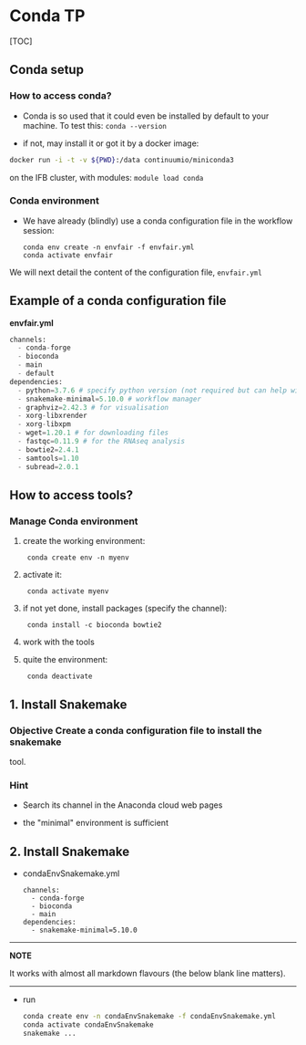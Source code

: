 

# Conda TP

[TOC]

## Conda setup
### How to access conda?

* Conda is so used that it could even be installed by default to your
    machine. To test this: `conda --version`

* if not, may install it or got it by a docker image:

```bash
docker run -i -t -v ${PWD}:/data continuumio/miniconda3
```
on the IFB cluster, with modules: `module load conda`

### Conda environment 
* We have already (blindly) use a conda configuration
file in the workflow session:

    ```
    conda env create -n envfair -f envfair.yml
    conda activate envfair
    ```

We will next detail the content of the configuration file, `envfair.yml`

## Example of a conda configuration file

**envfair.yml**

```python
channels:
  - conda-forge
  - bioconda
  - main
  - default
dependencies:
  - python=3.7.6 # specify python version (not required but can help with downstream conflicts)
  - snakemake-minimal=5.10.0 # workflow manager
  - graphviz=2.42.3 # for visualisation
  - xorg-libxrender
  - xorg-libxpm
  - wget=1.20.1 # for downloading files
  - fastqc=0.11.9 # for the RNAseq analysis
  - bowtie2=2.4.1
  - samtools=1.10
  - subread=2.0.1
```

## How to access tools?

### Manage Conda environment

1. create the working environment:

        conda create env -n myenv

2. activate it:

        conda activate myenv

3. if not yet done, install packages (specify the channel):

        conda install -c bioconda bowtie2

4. work with the tools

5. quite the environment:

        conda deactivate

## 1. Install Snakemake

### Objective Create a conda configuration file to install the snakemake
tool.

### Hint

- Search its channel in the Anaconda cloud web pages

- the \"minimal\" environment is sufficient

## 2. Install Snakemake

* condaEnvSnakemake.yml

    ```
    channels:
      - conda-forge
      - bioconda
      - main
    dependencies:
      - snakemake-minimal=5.10.0
    ```
---
**NOTE**

It works with almost all markdown flavours (the below blank line matters).

---



* run

    ```bash 
    conda create env -n condaEnvSnakemake -f condaEnvSnakemake.yml
    conda activate condaEnvSnakemake
    snakemake ...
    ```
